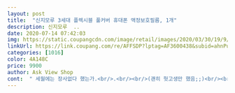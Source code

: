 ```yaml
---
layout: post 
title:  "신지모루 3세대 플렉시블 풀커버 휴대폰 액정보호필름, 1개" 
description: 신지모루  ..
date: 2020-07-14 07:42:03 
img: https://static.coupangcdn.com/image/retail/images/2020/03/30/19/9/3c479162-fc5a-45c4-b19f-9b08a9e0acb7.jpg 
linkUrl: https://link.coupang.com/re/AFFSDP?lptag=AF3600438&subid=ahnPublicAsk&pageKey=1430728881&itemId=2471657584&vendorItemId=70465050610&traceid=V0-113-bed7016cd9d2f59d 
categories: [1016] 
color: 4A148C 
price: 9900 
author: Ask View Shop 
cont:  " 세월에는 장사없다 했는가.<br/>.<br/><br/>(괜히 헛고생만 했음;;)<br/><br/> - 폰과 이별하려는 2년된 보호필름 <br/> -<br/>1.<br/> 흡착율 좋음<br/>2.<br/> 터치감, 일체감 대박!!<br/>[위 상품은 지원, 협찬을 받아 사용 후기를<br/>● 구매 이유 ●<br/>● 구매 후기 ●<br/>계속 살아나길래.<br/>.<br/><br/>계속 화면에 도트 보고 살아야해요.<br/>.<br/><br/>그래서 샀습니다.<br/>.<br/><br/>그리고 다음날 가열차게! 더 길게! 왼쪽 곡선부분이 쭈우욱 들떠있네요.<br/> 아침에 붙여놓으면 저녁늦게 또 들떠있어요.<br/> 노트의 곡면을 온몸으로 거부하고 있어요! 이게 오른쪽은 또 상단부분 기포처럼 살짝만 뜨니까 제가 잘못붙인것도 아닌 거같아요.<br/> 아니 애초에 틀에 잘 맞춰붙였고요.<br/><br/>그리고 심지어 이전 강화유리 때도 그랬는데 검정색으로 터치가 안되는 부분이 실제 화면보다 좁아요.<br/> 옆면 터치를 그래서 안그래도 먹고들어가는데 들뜨기까지... <br/><br/>그리고 접착력도 대게 좋아요<br/>기포가 들어가도 시간이 지나면<br/>기포가 저절로 사라지니.<br/>.<br/><br/>기포는 또 살아나고.<br/>.<br/><br/>기포는 완벽히 사라짐!<br/>기포하나도 없이 잘붙었고 엣지부분까지커버되고요<br/>나도이제 떠날때가 되었구려.<br/>.<br/><br/>나중에 안 사실이지만... <br/><br/>내돈 주고 사서 써본 후기임을 알려드립니다.<br/>]<br/>느낌이 플라스틱같은 느낌인데 대게 선명한게 좋네요<br/>다시 헤라로 밀고<br/>다시한번 상품 상세설명 보니<br/>다죽는거같긴해요<br/>단점... <br/>... <br/>.<br/><br/>대박!!<br/>대박... <br/><br/>더 써보고 잘보호되는지도 추가후기남길께요<br/>될것같아요<br/>들뜸없고<br/>딱들어가서 체결이되야하는데 그렇게안되고요<br/>떼는건.<br/>.<br/> 다시 새로 붙일때 말곤 없겠군요.<br/>.<br/><br/>떼었다붙어서그런건지 엣지부분이원래 뜨는건지는 모르겠어요<br/>똥손도 충분히 가능한 필름 이네요!!<br/>매끄러우면서도 부드러운 느낌?<br/>먼지 들어가면 그냥... <br/><br/>먼지 들어갔다고 떼고 싶어도 잘 안떨어집니다.<br/><br/>모르고 저는 무릎에놓고 했는데<br/>밀대도있고 에탄올부직포도 있고 안경닦는것같은 헝겊도 들어있고<br/>밀대로 한쪽부터 붙이면서 올라가면 됩니다<br/>바닥이나 책상에 놓고하길 권장하고요<br/>방탄유리쓰는데 너무 잘깨져서<br/>별 두개인 이유는 그래도 두꺼워서 제기능은 하려니 싶고 터치감은 좋아서 입니다.<br/><br/>보호가 잘될것같긴한데 그건 더 써봐야 알것같아요<br/>붙었는데 잘붙고<br/>붙인날 생긴 기포는 다음날 없어진대서 그러려니 했고, 다음날 없어졌습니다.<br/> 먼지가 하나도 안듷어가서 다행이었고요.<br/> 근데 첫날 잘붙어있던 옆면 곡선부분이 오후가 되자 들뜸이 생겼고요.<br/> 얘는 반대로 붙어있다가 들뜨네? 싶었지만 기포처럼 다음날 없어지겠지, 하며 길들이려고 살살 눌러주기만 했어요.<br/><br/>뻑뻑하지않고<br/>사용방법은 기존 필름제거하고 에탄올티슈로 닦고<br/>서서히 줄어드네요.<br/><br/>센스있는분이라면 틀에 써있는 글씨보면 위아래가 어딘지 알수있어요<br/>손으로 붙이고.<br/>.<br/><br/>순수.<br/>.<br/> 내가 일해서 번.<br/>.<br/> 피같은 돈으로.<br/>.<br/><br/>시간이 지나면 자연스레 사라진다는 군요.<br/>.<br/><br/>신경을 많이 쓴것 같은제품이에요<br/>실패할 확률이 매우 높다고 생각했는데<br/>아.<br/>.<br/><br/>아.<br/>.<br/> 내 불찰이구나... <br/><br/>아들꺼 해준건데 저도 요거로 갈아타야겠어요<br/>아무래도8살아이라서 보호잘해주는게필요한데<br/>아무튼 구성품도좋고 제품도 좋아보이고<br/>아무튼 액정필름.<br/>.<br/><br/>아이가 호기심에 가생이부분을 떼었다 붙었는데<br/>액정필름이랑 사이즈가 딱 맞지않은데<br/>얘는 생명이 있나봐요.<br/> 아침에 주인이 일어날때면 강화유리 옆면도 가열차게 일어나 저를 반겨주네요.<br/> 붙인지 3일됐는데 이틀째 아침마다 핸드폰 옆면 꾹꾹이를 해주며 하루를 시작합니다.<br/><br/>어차피 저는 매일 매일 주문했는데<br/>엣지부분이 자꾸 떨어지네요<br/>역대.<br/>.<br/> 써본 필름 중에<br/>욕이 나왔었는데.<br/>.<br/><br/>이건 절대 안떨어짐.<br/>.<br/><br/>이것도 모르고 기포 뺀다고 계속<br/>이것만 아니었다면 성공적인데.<br/>.<br/><br/>이게 더좋을것같아요<br/>이놈의 기포는 무슨 잡초인가<br/>이런 방탄필름들은 똑바로 못 붙이면 버튼이 안먹을수 있으니<br/>이보다 더할 순 없겠네요!<br/>이전에 타브랜드 강화유리를 사서 잘 썼어요.<br/> 아이가 다쳐서 이래저래 정신없을때 바닥으로 수직낙하했는데 강화유리만 분리된채로 와사삭 되어있고 핸드폰 화면은 멀쩡! 하더라고요.<br/> 그래서 강화유리를 또 사려는데 이전거는 로켓이 아니게 바뀌었더라고요.<br/> 그래서 강화유리는 다 비슷하겠지, 하며 이걸 사봤지요.<br/><br/>일단 설명서가 부실해서 흔들림방지틀? 이 요철이 위인지 아래인지도 불분명했고 틀을 해놓고도 틀이 움직여서 이게 과연 틀의 역할인지도 불분명했습니다.<br/> 그래도 이전에 잘했던 가닥대로 잘 붙이고 해라로 아래부터 위로 중앙을 쓸어주면서 잘 붙였어요.<br/><br/>일단 한번 붙으면 떼기 어렵습니다.<br/>.<br/><br/>일단... <br/><br/>일반 필름은 먼지 들어가면<br/>일부만 떼서붙여보니 유연성도좋고<br/>저는 노트9를 쓰는데 손이작아서잘 떨어트리거든요<br/>저는 만족했어요<br/>저는 시켜서 그냥 박스 비닐포장지 막 뜯어버리고 손소독하면 끝이에요<br/>저도 가운데 1개.<br/>.<br/><br/>적은게 아닌.<br/>.<br/><br/>좋은 점은<br/>지나고 보니 역대 최강으로 만족하는<br/>지문도 잘 안남고 얇은데도 단단해서 보호잘해줄것같은기분<br/>진짜좋네요<br/>참고로 테두리틀이 헐떡거리는건안좋은것같고<br/>처음에는 역대 최고로 욕만 나오다가<br/>처음엔 잘 붙어있었던거 같은데 ㅜㅜ<br/>첨엔 왠만한 금손이라도 이 상품은<br/>추가후기<br/>친절히 팁 설명까지 되어 있었네요.<br/>.<br/><br/>코로나 안걸린거보면 코로나균이 물품으로 몇시간 걸려서 오기때문에<br/>쿠팡에서 확진자가 많이나와서 반품까지 하고 난리라는데<br/>퀄리티나 터치감이나<br/>터치감은 단언컨데 최고 입니다.<br/><br/>터치면이 워낙 부드럽고 매끄러워서<br/>테두리틀도 들어있고<br/>테이프도 붙이니까 부드럽게 떨어짐.<br/>.<br/><br/>테이프로 살짝 들어 먼지를 제거할수 있는데.<br/>.<br/><br/>특히 액정 엣지가 있는 분들은 더더욱.<br/>.<br/><br/>틀 꼭 끼우고하세요<br/>폰 본연의 액정 느낌 그대로 입니다.<br/><br/>풀접착이더라구요<br/>필름 윗부분을 틀에 맞추면<br/>필름 입니다.<br/><br/>필름도 앞뒤로 스티커 붙어있고<br/>필름은 다시 떼지지도 않고.<br/>.<br/><br/>필름을 들수가 없어요.<br/>.<br/><br/>필름이 깨질것같지도 않고 기포가생겨서 그부분만 떼었다<br/>하루 지나니 정말 사라졌습니다... <br/><br/>핸드폰에 틀끼우고 1번스티커 제거한 필름을 틀에맞추어 내려놓고<br/>헝겊으로닦고 먼지 스티커로 제거하고<br/>헤라로 밀어제끼고.<br/>.<br/><br/>화장실이 먼지가 제일 없는 장소라고<br/>" 
---
```

